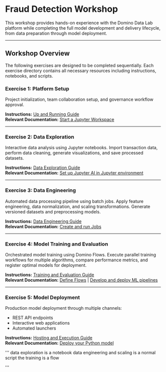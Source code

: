 # Fraud Detection Workshop

This workshop provides hands-on experience with the Domino Data Lab platform while completing the full model development and delivery lifecycle, from data preparation through model deployment.

---

## Workshop Overview

The following exercises are designed to be completed sequentially. Each exercise directory contains all necessary resources including instructions, notebooks, and scripts.

### Exercise 1: Platform Setup
Project initialization, team collaboration setup, and governance workflow approval.

**Instructions:** [Up and Running Guide](exercises/a_UpAndRunning/Instructions%20-%20Up%20and%20Running.md)  
**Relevant Documentation:** [Start a Jupyter Workspace](https://docs.dominodatalab.com/en/latest/user_guide/93aef2/start-a-jupyter-workspace/)

---

### Exercise 2: Data Exploration
Interactive data analysis using Jupyter notebooks. Import transaction data, perform data cleaning, generate visualizations, and save processed datasets.

**Instructions:** [Data Exploration Guide](exercises/b_DataExploration/Instructions%20-%20Data%20Exploration.md)  
**Relevant Documentation:** [Set up Jupyter AI in Jupyter environment](https://docs.dominodatalab.com/en/cloud/user_guide/1f4149/set-up-jupyter-ai-in-jupyter-environment/)

---

### Exercise 3: Data Engineering
Automated data processing pipeline using batch jobs. Apply feature engineering, data normalization, and scaling transformations. Generate versioned datasets and preprocessing models.

**Instructions:** [Data Engineering Guide](exercises/c_DataEngineering/Instructions%20-%20Data%20Engineering.md)  
**Relevant Documentation:** [Create and run Jobs](https://docs.dominodatalab.com/en/latest/user_guide/af97b7/create-and-run-jobs/)

---

### Exercise 4: Model Training and Evaluation
Orchestrated model training using Domino Flows. Execute parallel training workflows for multiple algorithms, compare performance metrics, and register optimal models for deployment.

**Instructions:** [Training and Evaluation Guide](exercises/d_TrainingAndEvaluation/Instructions%20-%20Training%20And%20Evaluation.md)  
**Relevant Documentation:** [Define Flows](https://docs.dominodatalab.com/en/latest/user_guide/e09156/define-flows/) | [Develop and deploy ML pipelines](https://docs.dominodatalab.com/en/cloud/user_guide/d03252/develop-and-deploy-ml-pipelines/)

---

### Exercise 5: Model Deployment
Production model deployment through multiple channels:
- REST API endpoints
- Interactive web applications  
- Automated launchers

**Instructions:** [Hosting and Execution Guide](exercises/e_HostingAndExecution/Instructions%20-%20HostingAndExecution.md)  
**Relevant Documentation:** [Deploy your Python model](https://docs.dominodatalab.com/en/latest/user_guide/9f10c9/deploy-your-python-model/)

'''
data exploration is a notebook
data engineering and scaling is a normal script
the training is a flow



'''
